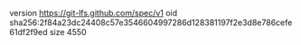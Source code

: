 version https://git-lfs.github.com/spec/v1
oid sha256:2f84a23dc24408c57e3546604997286d128381197f2e3d8e786cefe61df2f9ed
size 4550

